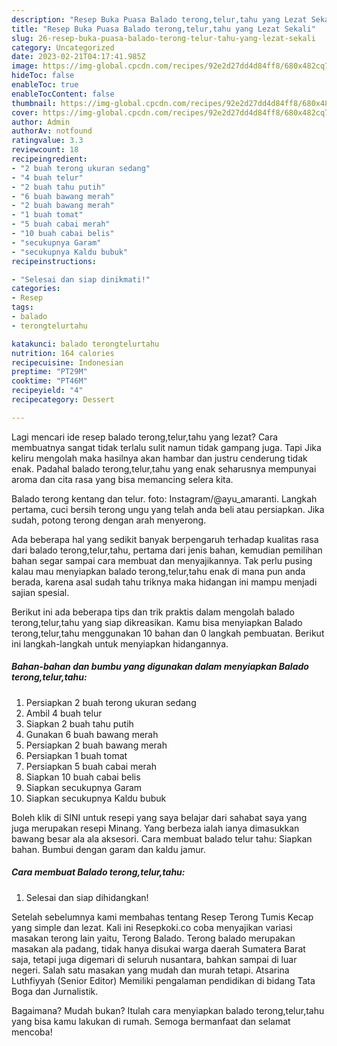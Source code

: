 ```yaml
---
description: "Resep Buka Puasa Balado terong,telur,tahu yang Lezat Sekali"
title: "Resep Buka Puasa Balado terong,telur,tahu yang Lezat Sekali"
slug: 26-resep-buka-puasa-balado-terong-telur-tahu-yang-lezat-sekali
category: Uncategorized
date: 2023-02-21T04:17:41.985Z
image: https://img-global.cpcdn.com/recipes/92e2d27dd4d84ff8/680x482cq70/balado-terongtelurtahu-foto-resep-utama.jpg
hideToc: false
enableToc: true
enableTocContent: false
thumbnail: https://img-global.cpcdn.com/recipes/92e2d27dd4d84ff8/680x482cq70/balado-terongtelurtahu-foto-resep-utama.jpg
cover: https://img-global.cpcdn.com/recipes/92e2d27dd4d84ff8/680x482cq70/balado-terongtelurtahu-foto-resep-utama.jpg
author: Admin
authorAv: notfound
ratingvalue: 3.3
reviewcount: 18
recipeingredient:
- "2 buah terong ukuran sedang"
- "4 buah telur"
- "2 buah tahu putih"
- "6 buah bawang merah"
- "2 buah bawang merah"
- "1 buah tomat"
- "5 buah cabai merah"
- "10 buah cabai belis"
- "secukupnya Garam"
- "secukupnya Kaldu bubuk"
recipeinstructions:

- "Selesai dan siap dinikmati!"
categories:
- Resep
tags:
- balado
- terongtelurtahu

katakunci: balado terongtelurtahu 
nutrition: 164 calories
recipecuisine: Indonesian
preptime: "PT29M"
cooktime: "PT46M"
recipeyield: "4"
recipecategory: Dessert

---
```



Lagi mencari ide resep balado terong,telur,tahu yang lezat? Cara membuatnya sangat tidak terlalu sulit namun tidak gampang juga. Tapi Jika keliru mengolah maka hasilnya akan hambar dan justru cenderung tidak enak. Padahal balado terong,telur,tahu yang enak seharusnya mempunyai aroma dan cita rasa yang bisa memancing selera kita.


Balado terong kentang dan telur. foto: Instagram/@ayu_amaranti. Langkah pertama, cuci bersih terong ungu yang telah anda beli atau persiapkan. Jika sudah, potong terong dengan arah menyerong.

Ada beberapa hal yang sedikit banyak berpengaruh terhadap kualitas rasa dari balado terong,telur,tahu, pertama dari jenis bahan, kemudian pemilihan bahan segar sampai cara membuat dan menyajikannya. Tak perlu pusing kalau mau menyiapkan balado terong,telur,tahu enak di mana pun anda berada, karena asal sudah tahu triknya maka hidangan ini mampu menjadi sajian spesial.


Berikut ini ada beberapa tips dan trik praktis dalam mengolah balado terong,telur,tahu yang siap dikreasikan. Kamu bisa menyiapkan Balado terong,telur,tahu menggunakan 10 bahan dan 0 langkah pembuatan. Berikut ini langkah-langkah untuk menyiapkan hidangannya.

<!--inarticleads1-->

##### Bahan-bahan dan bumbu yang digunakan dalam menyiapkan Balado terong,telur,tahu:

1. Persiapkan 2 buah terong ukuran sedang
1. Ambil 4 buah telur
1. Siapkan 2 buah tahu putih
1. Gunakan 6 buah bawang merah
1. Persiapkan 2 buah bawang merah
1. Persiapkan 1 buah tomat
1. Persiapkan 5 buah cabai merah
1. Siapkan 10 buah cabai belis
1. Siapkan secukupnya Garam
1. Siapkan secukupnya Kaldu bubuk


Boleh klik di SINI untuk resepi yang saya belajar dari sahabat saya yang juga merupakan resepi Minang. Yang berbeza ialah ianya dimasukkan bawang besar ala ala aksesori. Cara membuat balado telur tahu: Siapkan bahan. Bumbui dengan garam dan kaldu jamur. 

<!--inarticleads2-->

##### Cara membuat Balado terong,telur,tahu:


1. Selesai dan siap dihidangkan!

Setelah sebelumnya kami membahas tentang Resep Terong Tumis Kecap yang simple dan lezat. Kali ini Resepkoki.co coba menyajikan variasi masakan terong lain yaitu, Terong Balado. Terong balado merupakan masakan ala padang, tidak hanya disukai warga daerah Sumatera Barat saja, tetapi juga digemari di seluruh nusantara, bahkan sampai di luar negeri. Salah satu masakan yang mudah dan murah tetapi. Atsarina Luthfiyyah (Senior Editor) Memiliki pengalaman pendidikan di bidang Tata Boga dan Jurnalistik. 

Bagaimana? Mudah bukan? Itulah cara menyiapkan balado terong,telur,tahu yang bisa kamu lakukan di rumah. Semoga bermanfaat dan selamat mencoba!
